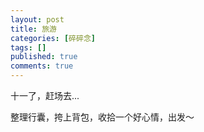 ```yaml
---
layout: post
title: 旅游
categories: [碎碎念]
tags: []
published: true
comments: true
---
```

<p>十一了，赶场去...</p>

<p>整理行囊，挎上背包，收拾一个好心情，出发～</p>

